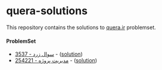 # quera-solutions
This repository contains the solutions to [quera.ir](https://quera.ir) problemset.

#### ProblemSet
- [3537 - سوال زرد](https://quera.org/problemset/3537) - ([solution](./3537-wow/))
- [254221 - مدیریت پروژه](https://quera.org/problemset/254221) - ([solution](./254221-project-management/))
